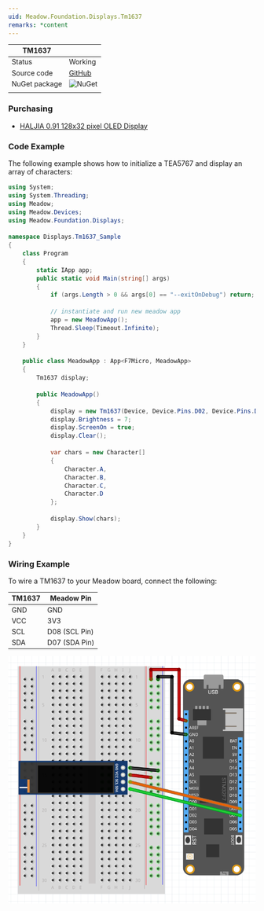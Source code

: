 ```yaml
---
uid: Meadow.Foundation.Displays.Tm1637
remarks: *content
---
```


| TM1637        |             |
|---------------|-------------|
| Status        | Working     |
| Source code   | [GitHub](https://github.com/WildernessLabs/Meadow.Foundation/tree/master/Source/Meadow.Foundation.Peripherals/Displays.Tm1637) |
| NuGet package | ![NuGet](https://img.shields.io/nuget/v/Meadow.Foundation.Displays.Tm1637.svg?label=NuGet) |
| | |

### Purchasing

* [HALJIA 0.91 128x32 pixel OLED Display](https://www.amazon.co.uk/gp/product/B071Z18R1M/ref=oh_aui_detailpage_o03_s00?ie=UTF8&psc=1)

### Code Example

The following example shows how to initialize a TEA5767 and display an array of characters:

```csharp
using System;
using System.Threading;
using Meadow;
using Meadow.Devices;
using Meadow.Foundation.Displays;

namespace Displays.Tm1637_Sample
{
    class Program
    {
        static IApp app;
        public static void Main(string[] args)
        {
            if (args.Length > 0 && args[0] == "--exitOnDebug") return;

            // instantiate and run new meadow app
            app = new MeadowApp();
            Thread.Sleep(Timeout.Infinite);
        }
    }
    
    public class MeadowApp : App<F7Micro, MeadowApp>
    {
        Tm1637 display;

        public MeadowApp()
        {
            display = new Tm1637(Device, Device.Pins.D02, Device.Pins.D01);
            display.Brightness = 7;
            display.ScreenOn = true;
            display.Clear();

            var chars = new Character[] 
            { 
                Character.A, 
                Character.B, 
                Character.C, 
                Character.D 
            };

            display.Show(chars);
        }
    }    
}
```

### Wiring Example

 To wire a TM1637 to your Meadow board, connect the following:

| TM1637  | Meadow Pin    |
|---------|---------------|
| GND     | GND           |
| VCC     | 3V3           |
| SCL     | D08 (SCL Pin) |
| SDA     | D07 (SDA Pin) |

![](../../API_Assets/Meadow.Foundation.Displays.Tm1637/TM1637_Frizzing.png)

